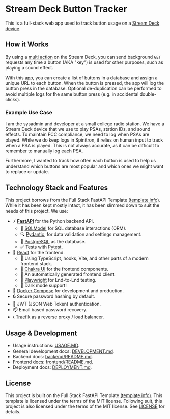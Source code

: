 # Stream Deck Button Tracker

This is a full-stack web app used to track button usage on a [Stream Deck device](https://www.elgato.com/us/en/s/welcome-to-stream-deck).

## How it Works

By using a [multi action](https://help.elgato.com/hc/en-us/articles/360027960912-Elgato-Stream-Deck-Multi-Actions) on the Stream Deck, you can send background `GET` requests any time a button (AKA "key") is used for other purposes, such as playing a sound effect.

With this app, you can create a list of buttons in a database and assign a unique URL to each button. When the button is pressed, the app will log the button press in the database. Optional de-duplication can be performed to avoid multiple logs for the same button press (e.g. in accidental double-clicks).

### Example Use Case

I am the sysadmin and developer at a small college radio station. We have a Stream Deck device that we use to play PSAs, station IDs, and sound effects. To maintain FCC compliance, we need to log when PSAs are played. While we do keep logs in Spinitron, it relies on human input to track when a PSA is played. This is not always accurate, as it can be difficult to remember to manually log each PSA.

Furthermore, I wanted to track how often each button is used to help us understand which buttons are most popular and which ones we might want to replace or update.

## Technology Stack and Features

This project borrows from the Full Stack FastAPI Template [(template info)](./TEMPLATE-INFO.md). While it has been kept mostly intact, it has been slimmed down to suit the needs of this project. We use:

- ⚡ [**FastAPI**](https://fastapi.tiangolo.com) for the Python backend API.
  - 🧰 [SQLModel](https://sqlmodel.tiangolo.com) for SQL database interactions (ORM).
  - 🔍 [Pydantic](https://docs.pydantic.dev), for data validation and settings management.
  - 💾 [PostgreSQL](https://www.postgresql.org) as the database.
  - ✅ Tests with [Pytest](https://pytest.org).
- 🚀 [React](https://react.dev) for the frontend.
  - 💃 Using TypeScript, hooks, Vite, and other parts of a modern frontend stack.
  - 🎨 [Chakra UI](https://chakra-ui.com) for the frontend components.
  - 🤖 An automatically generated frontend client.
  - 🧪 [Playwright](https://playwright.dev) for End-to-End testing.
  - 🦇 Dark mode support!
- 🐋 [Docker Compose](https://www.docker.com) for development and production.
- 🔒 Secure password hashing by default.
- 🔑 JWT (JSON Web Token) authentication.
- 📫 Email based password recovery.
- 📞 [Traefik](https://traefik.io) as a reverse proxy / load balancer.

## Usage & Development

- Usage instructions: [USAGE.MD](./USAGE.MD).
- General development docs: [DEVELOPMENT.md](./DEVELOPMENT.md).
- Backend docs: [backend/README.md](./backend/README.md).
- Frontend docs: [frontend/README.md](./frontend/README.md).
- Deployment docs: [DEPLOYMENT.md](./DEPLOYMENT.md).

## License

This project is built on the Full Stack FastAPI Template [(template info)](./TEMPLATE-INFO.md). This template is licensed under the terms of the MIT license. Following suit, this project is also licensed under the terms of the MIT license. See [LICENSE](./LICENSE) for details.
